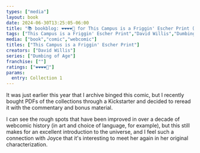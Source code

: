 ```yaml
---
types: ["media"]
layout: book
date: 2024-06-30T13:25:05-06:00
title: "📚 bookblog: ❤️❤️❤️❤️🖤 for This Campus is a Friggin' Escher Print (The First Dumbing of Age Collection), by David Willis"
tags: ["This Campus is a Friggin' Escher Print","David Willis","Dumbing of Age","Kickstarter","webcomics"]
media: ["book","comic","webcomic"]
titles: ["This Campus is a Friggin' Escher Print"]
creators: ["David Willis"]
series: ["Dumbing of Age"]
franchise: [""]
ratings: ["❤️❤️❤️❤️🖤"]
params:
  entry: Collection 1
---
```


It was just earlier this year that I archive binged this comic, but I recently bought PDFs of the collections through a Kickstarter and decided to reread it with the commentary and bonus material. 

I can see the rough spots that have been improved in over a decade of webcomic history (in art and choice of language, for example), but this still makes for an excellent introduction to the universe, and I feel such a connection with Joyce that it's interesting to meet her again in her original characterization.

